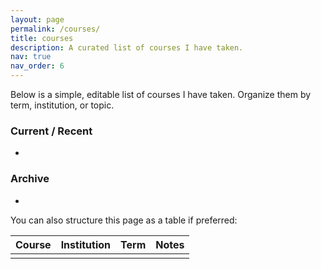 ```yaml
---
layout: page
permalink: /courses/
title: courses
description: A curated list of courses I have taken.
nav: true
nav_order: 6
---
```


Below is a simple, editable list of courses I have taken. Organize them by term, institution, or topic.

### Current / Recent

- 

### Archive

- 

You can also structure this page as a table if preferred:

| Course | Institution | Term | Notes |
|---|---|---|---|
|  |  |  |  |
